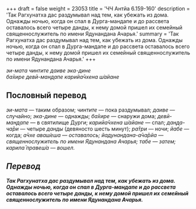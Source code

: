 +++
draft = false
weight = 23053
title = 'ЧЧ Антйа 6.159-160'
description = 'Так Рагхунатха дас раздумывал над тем, как убежать из дома. Однажды ночью, когда он спал в Дурга-мандапе и до рассвета оставалось всего четыре данды, к нему домой пришел их семейный священнослужитель по имени Ядунандана Ачарья.'
summary = 'Так Рагхунатха дас раздумывал над тем, как убежать из дома. Однажды ночью, когда он спал в Дурга-мандапе и до рассвета оставалось всего четыре данды, к нему домой пришел их семейный священнослужитель по имени Ядунандана Ачарья.'
+++

_эи-мата чинтите даиве эка-дине  
ба̄хире девӣ-ман̣д̣апе карийа̄чхена ш́айане_

## Пословный перевод

_эи_\-_мата_ — таким образом; _чинтите_ — пока раздумывал; _даиве_ — случайно; _эка_\-_дине_ — однажды; _ба̄хире_ — снаружи дома; _девӣ_\-_ман̣д̣апе_ — в святилище Дурги; _карийа̄чхена_ _ш́айане_ — спал; _дан̣д̣а_\-_ча̄ри_ — четыре _данды_ (девяносто шесть минут); _ра̄три_ — ночи; _йабе_ — когда; _а̄чхе</em>_ _<em>аваш́еша_ — оставалось; _йадунандана_\-_а̄ча̄рйа_ — священнослужитель по имени Ядунандана Ачарья; _табе_ — затем; _карила̄_ _правеш́а_ — вошел.

## Перевод

**Так Рагхунатха дас раздумывал над тем, как убежать из дома. Однажды ночью, когда он спал в Дурга-мандапе и до рассвета оставалось всего четыре данды, к нему домой пришел их семейный священнослужитель по имени Ядунандана Ачарья.**
